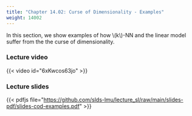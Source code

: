 ```yaml
---
title: "Chapter 14.02: Curse of Dimensionality - Examples"
weight: 14002
---
```

In this section, we show examples of how \\(k\\)-NN and the linear model suffer from the the curse of dimensionality. 

<!--more-->

### Lecture video

{{< video id="6xKwcos63jo" >}}

### Lecture slides

{{< pdfjs file="https://github.com/slds-lmu/lecture_sl/raw/main/slides-pdf/slides-cod-examples.pdf" >}}
